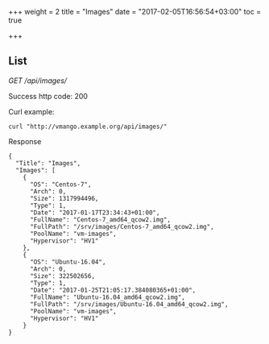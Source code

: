 +++
weight = 2
title = "Images"
date = "2017-02-05T16:56:54+03:00"
toc = true

+++

## List

*GET /api/images/*

Success http code: 200

Curl example:

    curl "http://vmango.example.org/api/images/"

Response

    {
      "Title": "Images",
      "Images": [
        {
          "OS": "Centos-7",
          "Arch": 0,
          "Size": 1317994496,
          "Type": 1,
          "Date": "2017-01-17T23:34:43+01:00",
          "FullName": "Centos-7_amd64_qcow2.img",
          "FullPath": "/srv/images/Centos-7_amd64_qcow2.img",
          "PoolName": "vm-images",
          "Hypervisor": "HV1"
        },
        {
          "OS": "Ubuntu-16.04",
          "Arch": 0,
          "Size": 322502656,
          "Type": 1,
          "Date": "2017-01-25T21:05:17.384080365+01:00",
          "FullName": "Ubuntu-16.04_amd64_qcow2.img",
          "FullPath": "/srv/images/Ubuntu-16.04_amd64_qcow2.img",
          "PoolName": "vm-images",
          "Hypervisor": "HV1"
        }
    }
